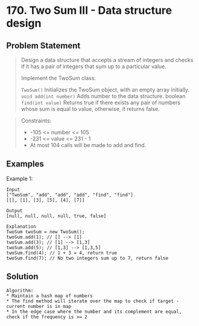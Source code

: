 # 170. Two Sum III - Data structure design

## Problem Statement

> Design a data structure that accepts a stream of integers and checks if it has a pair of integers that sum up to a particular value.
>
> Implement the TwoSum class:
>
> `TwoSum()` Initializes the TwoSum object, with an empty array initially.
> `void add(int number)` Adds number to the data structure.
> boolean `find(int value)` Returns true if there exists any pair of numbers whose sum is equal to value, otherwise, it returns false.

> Constraints:
>
> - -105 <= number <= 105
> - -231 <= value <= 231 - 1
> - At most 104 calls will be made to add and find.

## Examples

Example 1:

```
Input
["TwoSum", "add", "add", "add", "find", "find"]
[[], [1], [3], [5], [4], [7]]

Output
[null, null, null, null, true, false]

Explanation
TwoSum twoSum = new TwoSum();
twoSum.add(1); // [] --> [1]
twoSum.add(3); // [1] --> [1,3]
twoSum.add(5); // [1,3] --> [1,3,5]
twoSum.find(4); // 1 + 3 = 4, return true
twoSum.find(7); // No two integers sum up to 7, return false
```

## Solution

```
Algorithm:
* Maintain a hash map of numbers
* The find method will iterate over the map to check if target - current number is in map
* In the edge case where the number and its complement are equal, check if the frequency is >= 2
```
